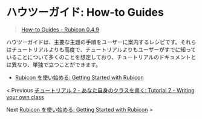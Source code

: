 # ハウツーガイド: How-to Guides

> [How-to Guides - Rubicon 0.4.9](https://rubicon-objc.readthedocs.io/en/stable/how-to/index.html)

ハウツーガイドは、主要な主題の手順をユーザーに案内するレシピです。それらはチュートリアルよりも高度で、チュートリアルよりもユーザーがすでに知っていることについて多くのことを想定しており、チュートリアルのドキュメントとは異なり、単独で立つことができます。

- [Rubicon を使い始める: Getting Started with Rubicon](./01_GettingStartedWithRubicon.md)

< Previous [チュートリアル 2 - あなた自身のクラスを書く: Tutorial 2 - Writing your own class](./02_Tutorial2WritingYourOwnClass.md)

Next [Rubicon を使い始める: Getting Started with Rubicon](./01_GettingStartedWithRubicon.md) >
